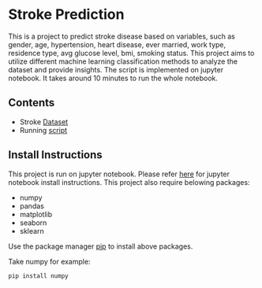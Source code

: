 #  Stroke Prediction

This is a project to predict stroke disease based on variables, such as gender, age, hypertension, heart disease, ever married, work type, residence type, avg glucose level, bmi, smoking status.
This project aims to utilize different machine learning classification methods to analyze the dataset and provide insights.
The script is implemented on jupyter notebook. It takes around 10 minutes to run the whole notebook.

## Contents

* Stroke [Dataset](healthcare-dataset-stroke-data.csv)
* Running [script](StrokeProject_commit.ipynb)

## Install Instructions

This project is run on jupyter notebook. Please refer [here](https://jupyter.org/) for jupyter notebook install instructions.
This project also require belowing packages:


* numpy
* pandas
* matplotlib
* seaborn
* sklearn


Use the package manager [pip](https://pip.pypa.io/en/stable/) to install above packages.

Take numpy for example:
```bash
pip install numpy
```

